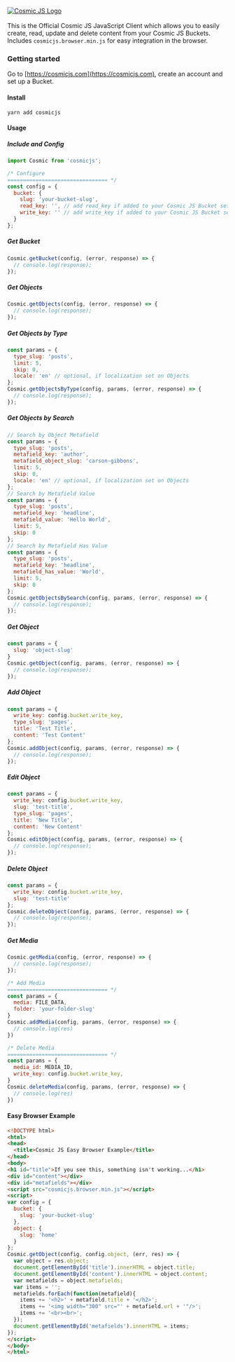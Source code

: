 [![Cosmic JS Logo](https://cosmicjs.com/images/marketing/logo-w-brand.jpg)](https://cosmicjs.com/)<br><br>
This is the Official Cosmic JS JavaScript Client which allows you to easily create, read, update and delete content from your Cosmic JS Buckets.  Includes `cosmicjs.browser.min.js` for easy integration in the browser.

### Getting started
Go to [https://cosmicjs.com](https://cosmicjs.com), create an account and set up a Bucket.

#### Install
```
yarn add cosmicjs
```

#### Usage
##### Include and Config
```javascript
import Cosmic from 'cosmicjs';

/* Configure
================================ */
const config = {
  bucket: {
    slug: 'your-bucket-slug',
    read_key: '', // add read_key if added to your Cosmic JS Bucket settings
    write_key: '' // add write_key if added to your Cosmic JS Bucket settings
  }
};
```
##### Get Bucket
```javascript
Cosmic.getBucket(config, (error, response) => {
  // console.log(response);
});
```
##### Get Objects
```javascript
Cosmic.getObjects(config, (error, response) => {
  // console.log(response);
});
```
##### Get Objects by Type
```javascript
const params = {
  type_slug: 'posts',
  limit: 5,
  skip: 0,
  locale: 'en' // optional, if localization set on Objects
};
Cosmic.getObjectsByType(config, params, (error, response) => {
  // console.log(response);
});
```
##### Get Objects by Search
```javascript
// Search by Object Metafield
const params = {
  type_slug: 'posts',
  metafield_key: 'author',
  metafield_object_slug: 'carson-gibbons',
  limit: 5,
  skip: 0,
  locale: 'en' // optional, if localization set on Objects
};
// Search by Metafield Value
const params = {
  type_slug: 'posts',
  metafield_key: 'headline',
  metafield_value: 'Hello World',
  limit: 5,
  skip: 0
};
// Search by Metafield Has Value
const params = {
  type_slug: 'posts',
  metafield_key: 'headline',
  metafield_has_value: 'World',
  limit: 5,
  skip: 0
};
Cosmic.getObjectsBySearch(config, params, (error, response) => {
  // console.log(response);
});
```
##### Get Object
```javascript
const params = {
  slug: 'object-slug'
}
Cosmic.getObject(config, params, (error, response) => {
  // console.log(response);
});
```
##### Add Object
```javascript
const params = {
  write_key: config.bucket.write_key,
  type_slug: 'pages',
  title: 'Test Title',
  content: 'Test Content'
};
Cosmic.addObject(config, params, (error, response) => {
  // console.log(response);
});
```
##### Edit Object
```javascript
const params = {
  write_key: config.bucket.write_key,
  slug: 'test-title',
  type_slug: 'pages',
  title: 'New Title',
  content: 'New Content'
};
Cosmic.editObject(config, params, (error, response) => {
  // console.log(response);
});
```
##### Delete Object
```javascript
const params = {
  write_key: config.bucket.write_key,
  slug: 'test-title'
};
Cosmic.deleteObject(config, params, (error, response) => {
  // console.log(response);
});
```
##### Get Media
```javascript
Cosmic.getMedia(config, (error, response) => {
  // console.log(response);
});

/* Add Media
================================ */
const params = {
  media: FILE_DATA,
  folder: 'your-folder-slug'
}
Cosmic.addMedia(config, params, (error, response) => {
  // console.log(res)
})

/* Delete Media
================================ */
const params = {
  media_id: MEDIA_ID,
  write_key: config.bucket.write_key,
}
Cosmic.deleteMedia(config, params, (error, response) => {
  // console.log(res)
})
```
#### Easy Browser Example
```html
<!DOCTYPE html>
<html>
<head>
  <title>Cosmic JS Easy Browser Example</title>
</head>
<body>
<h1 id="title">If you see this, something isn't working...</h1>
<div id="content"></div>
<div id="metafields"></div>
<script src="cosmicjs.browser.min.js"></script>
<script>
var config = {
  bucket: {
    slug: 'your-bucket-slug'
  },
  object: {
    slug: 'home'
  }
};
Cosmic.getObject(config, config.object, (err, res) => {
  var object = res.object;
  document.getElementById('title').innerHTML = object.title;
  document.getElementById('content').innerHTML = object.content;
  var metafields = object.metafields;
  var items = '';
  metafields.forEach(function(metafield){
    items += '<h2>' + metafield.title + '</h2>';
    items += '<img width="300" src="' + metafield.url + '"/>';
    items += '<br><br>';
  });
  document.getElementById('metafields').innerHTML = items;
});
</script>
</body>
</html>
```
